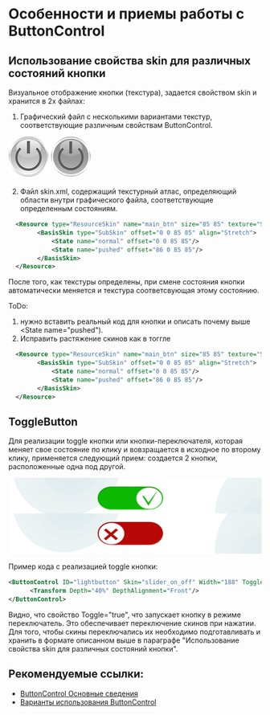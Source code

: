 # Особенности и приемы работы с ButtonControl

## Использование свойства skin для различных состояний кнопки

Визуальное отображение кнопки (текстура), задается свойством skin и хранится в 2х файлах:

1. Графический файл с несколькими вариантами текстур, соответствующие различным свойствам ButtonControl.

![](Screenshots/SKIN_IDVP_comp_01.png)

2. Файл skin.xml, содержащий текстурный атлас, определяющий области внутри графического файла, соответствующие определенным состояниям.

```xml
  <Resource type="ResourceSkin" name="main_btn" size="85 85" texture="SKIN_IDVP_comp_01.png">
        <BasisSkin type="SubSkin" offset="0 0 85 85" align="Stretch">
            <State name="normal" offset="0 0 85 85"/>
            <State name="pushed" offset="86 0 85 85"/>
        </BasisSkin>
  </Resource>
```

После того, как текстуры определены, при смене состояния кнопки автоматически меняется и текстура соответсвующая этому состоянию.

ToDo:

1. нужно вставить реальный код для кнопки и описать почему выше <State name="pushed").
2. Исправить растяжение скинов как в тоггле

```xml
  <Resource type="ResourceSkin" name="main_btn" size="85 85" texture="SKIN_IDVP_comp_01.png">
        <BasisSkin type="SubSkin" offset="0 0 85 85" align="Stretch">
            <State name="normal" offset="0 0 85 85"/>
            <State name="pushed" offset="86 0 85 85"/>
        </BasisSkin>
  </Resource>
```



## ToggleButton

Для реализации toggle кнопки или кнопки-переключателя, которая меняет свое состояние по клику и вовзращается в исходное по второму клику, применяется следующий прием: создается 2 кнопки, расположенные одна под другой.

![buttoncontrol_toggle_button](Screenshots\buttoncontrol_toggle_button.png)

Пример кода с реализацией toggle кнопки:

```xml
<ButtonControl ID="lightbutton" Skin="slider_on_off" Width="188" Toggle="true" Height="68" Visible="true">
      <Transform Depth="40%" DepthAlignment="Front"/>
</ButtonControl>
```

Видно, что свойство Toggle="true", что запускает кнопку в режиме переключатель. Это обеспечивает переключение скинов при нажатии. Для того, чтобы скины переключались их необходимо подготавливать и хранить в формате описанном выше в параграфе "Использование свойства skin для различных состояний кнопки".



## Рекомендуемые ссылки:

- [ButtonControl Основные сведения](README.md)
- [Варианты использования ButtonControl](README_usage.md)



